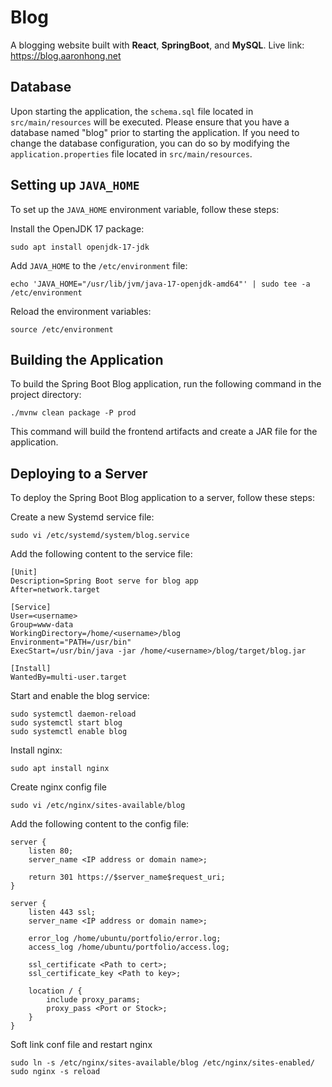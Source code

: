 # Blog

A blogging website built with **React**, **SpringBoot**, and **MySQL**. Live link: https://blog.aaronhong.net

## Database

Upon starting the application, the `schema.sql` file located in `src/main/resources` will be executed. Please ensure that you have a database named "blog" prior to starting the application. If you need to change the database configuration, you can do so by modifying the `application.properties` file located in `src/main/resources`.

## Setting up `JAVA_HOME`

To set up the `JAVA_HOME` environment variable, follow these steps:

Install the OpenJDK 17 package: 

```shell
sudo apt install openjdk-17-jdk
```

Add `JAVA_HOME` to the `/etc/environment` file: 

```shell
echo 'JAVA_HOME="/usr/lib/jvm/java-17-openjdk-amd64"' | sudo tee -a /etc/environment
```

Reload the environment variables: 

```shell
source /etc/environment
```

## Building the Application

To build the Spring Boot Blog application, run the following command in the project directory:

```shell
./mvnw clean package -P prod
```

This command will build the frontend artifacts and create a JAR file for the application.

## Deploying to a Server

To deploy the Spring Boot Blog application to a server, follow these steps:

Create a new Systemd service file: 

```shell
sudo vi /etc/systemd/system/blog.service
```

Add the following content to the service file:

```shell
[Unit]
Description=Spring Boot serve for blog app
After=network.target

[Service]
User=<username>
Group=www-data
WorkingDirectory=/home/<username>/blog
Environment="PATH=/usr/bin"
ExecStart=/usr/bin/java -jar /home/<username>/blog/target/blog.jar

[Install]
WantedBy=multi-user.target
```

Start and enable the blog service: 

```shell
sudo systemctl daemon-reload
sudo systemctl start blog
sudo systemctl enable blog
```

Install nginx:

```shell
sudo apt install nginx
```

Create nginx config file

```shell
sudo vi /etc/nginx/sites-available/blog
```

Add the following content to the config file:

```shell
server {
    listen 80;
    server_name <IP address or domain name>;

    return 301 https://$server_name$request_uri;
}

server {
    listen 443 ssl;
    server_name <IP address or domain name>;

    error_log /home/ubuntu/portfolio/error.log;
    access_log /home/ubuntu/portfolio/access.log;

    ssl_certificate <Path to cert>;
    ssl_certificate_key <Path to key>;

    location / {
        include proxy_params;
        proxy_pass <Port or Stock>;
    }
}
```

Soft link conf file and restart nginx

```shell
sudo ln -s /etc/nginx/sites-available/blog /etc/nginx/sites-enabled/
sudo nginx -s reload
```
